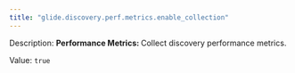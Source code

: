 ```yaml
---
title: "glide.discovery.perf.metrics.enable_collection"
---
```


Description: <b>Performance Metrics: </b> Collect discovery performance metrics.

Value: `true`